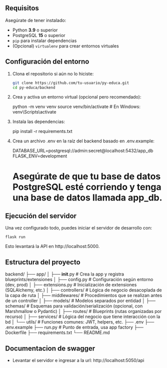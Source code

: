 ## Requisitos

Asegúrate de tener instalado:

- Python **3.9** o superior
- PostgreSQL **15** o superior
- `pip` para instalar dependencias
- (Opcional) `virtualenv` para crear entornos virtuales

## Configuración del entorno

1. Clona el repositorio si aún no lo hiciste:

   ```bash
   git clone https://github.com/tu-usuario/py-educa.git
   cd py-educa/backend

   ```

2. Crea y activa un entorno virtual (opcional pero recomendado):

   python -m venv venv
   source venv/bin/activate # En Windows: venv\Scripts\activate

3. Instala las dependencias:

   pip install -r requirements.txt

4. Crea un archivo .env en la raíz del backend basado en .env.example:

   DATABASE_URL=postgresql://admin:secret@localhost:5432/app_db
   FLASK_ENV=development

   # Asegúrate de que tu base de datos PostgreSQL esté corriendo y tenga una base de datos llamada app_db.

## Ejecución del servidor

Una vez configurado todo, puedes iniciar el servidor de desarrollo con:

    flask run

Esto levantará la API en http://localhost:5000.

## Estructura del proyecto

backend/
├── app/
│ ├── **init**.py # Crea la app y registra blueprints/extensiones
│ ├── config.py # Configuración según entorno (dev, prod)
│ ├── extensions.py # Inicialización de extensiones (SQLAlchemy, etc.)
│ ├── controllers/ # Lógica de negocio desacoplada de la capa de ruta
│ ├── middlewares/ # Procedimientos que se realizan antes de un controller
│ ├── models/ # Modelos separados por entidad
│ ├── schemas/ # Esquemas para validación/serialización (opcional, con Marshmallow o Pydantic)
│ ├── routes/ # Blueprints (rutas organizadas por recurso)
│ ├── services/ # Lógica del negocio que tiene interacción con la bd
│ └── utils/ # Funciones comunes: JWT, helpers, etc.
├── .env
├── .env.example
├── run.py # Punto de entrada, usa app factory
├── Dockerfile
├── requirements.txt
└── README.md

## Documentacion de swagger

- Levantar el servidor e ingresar a la url:
  http://localhost:5050/api
